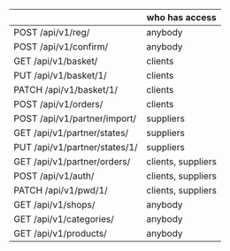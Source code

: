 |   |who has access   |
|---|---|
|POST /api/v1/reg/   |anybody   |
|POST /api/v1/confirm/   |anybody   |
|GET /api/v1/basket/   |clients   |
|PUT /api/v1/basket/1/   |clients   |
|PATCH /api/v1/basket/1/   |clients   |
|POST /api/v1/orders/   |clients   |
|POST /api/v1/partner/import/   |suppliers   |
|GET /api/v1/partner/states/   |suppliers   |
|PUT /api/v1/partner/states/1/   |suppliers   |
|GET /api/v1/partner/orders/   |clients, suppliers   |
|POST /api/v1/auth/   |clients, suppliers   |
|PATCH /api/v1/pwd/1/   |clients, suppliers   |
|GET /api/v1/shops/   |anybody   |
|GET /api/v1/categories/   |anybody   |
|GET /api/v1/products/   |anybody   |
